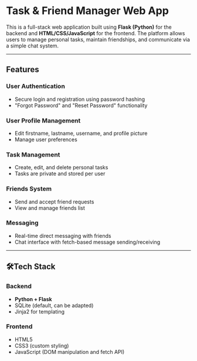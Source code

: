 # Task & Friend Manager Web App

This is a full-stack web application built using **Flask (Python)** for the backend and **HTML/CSS/JavaScript** for the frontend. The platform allows users to manage personal tasks, maintain friendships, and communicate via a simple chat system.

---

## Features

### User Authentication
- Secure login and registration using password hashing
- "Forgot Password" and "Reset Password" functionality

### User Profile Management
- Edit firstname, lastname, username, and profile picture
- Manage user preferences

### Task Management
- Create, edit, and delete personal tasks
- Tasks are private and stored per user

### Friends System
- Send and accept friend requests
- View and manage friends list

### Messaging
- Real-time direct messaging with friends
- Chat interface with fetch-based message sending/receiving

---

## 🛠Tech Stack

### Backend
- **Python + Flask**
- SQLite (default, can be adapted)
- Jinja2 for templating

### Frontend
- HTML5
- CSS3 (custom styling)
- JavaScript (DOM manipulation and fetch API)
